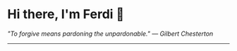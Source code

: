 <h1>Hi there, I'm Ferdi 👋</h1>

<p><em>
  "To forgive means pardoning the unpardonable." — Gilbert Chesterton
</em></p>

---
